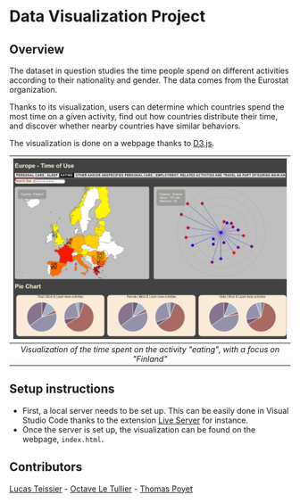# Data Visualization Project

## Overview
The dataset in question studies the time people spend on different activities according to their nationality and gender.
The data comes from the Eurostat organization.

Thanks to its visualization, users can determine which countries spend the most time on a given activity,
find out how countries distribute their time, and discover whether nearby countries have similar behaviors.

The visualization is done on a webpage thanks to [D3.js](https://d3js.org/).

| ![Illustration](illustration.jpeg) |
|:--:|
| *Visualization of the time spent on the activity "eating", with a focus on "Finland"* |

## Setup instructions
* First, a local server needs to be set up. This can be easily done in Visual Studio Code thanks to the extension [Live Server](https://marketplace.visualstudio.com/items?itemName=ritwickdey.LiveServer) for instance.
* Once the server is set up, the visualization can be found on the webpage, ```index.html```.

## Contributors
[Lucas Teissier](https://github.com/LucasTsr) - [Octave Le Tullier](https://github.com/OctaveLT) - [Thomas Poyet](https://github.com/Toratom)
